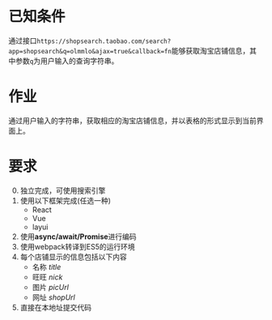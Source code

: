 # 已知条件

通过接口```https://shopsearch.taobao.com/search?app=shopsearch&q=olmmlo&ajax=true&callback=fn```能够获取淘宝店铺信息，其中参数```q```为用户输入的查询字符串。

# 作业

通过用户输入的字符串，获取相应的淘宝店铺信息，并以表格的形式显示到当前界面上。

# 要求

0. 独立完成，可使用搜索引擎
1. 使用以下框架完成(任选一种)
   * React
   * Vue
   * layui
2. 使用**async/await/Promise**进行编码
3. 使用webpack转译到ES5的运行环境
4. 每个店铺显示的信息包括以下内容
   * 名称 *title*
   * 旺旺 *nick*
   * 图片 *picUrl*
   * 网址 *shopUrl*
5. 直接在本地址提交代码